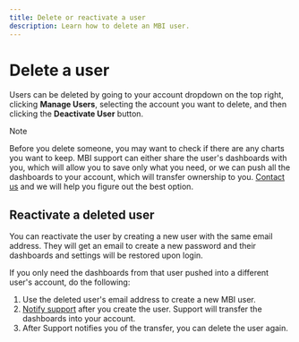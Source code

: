 ```yaml
---
title: Delete or reactivate a user
description: Learn how to delete an MBI user. 
---
```

# Delete a user

Users can be deleted by going to your account dropdown on the top right, clicking **Manage Users**, selecting the account you want to delete, and then clicking the **Deactivate User** button.

>[!NOTE]
>
>Before you delete someone, you may want to check if there are any charts you want to keep. MBI support can either share the user's dashboards with you, which will allow you to save only what you need, or we can push all the dashboards to your account, which will transfer ownership to you. [Contact us](../../getting-started/support.md) and we will help you figure out the best option.

## Reactivate a deleted user

You can reactivate the user by creating a new user with the same email address. They will get an email to create a new password and their dashboards and settings will be restored upon login.

If you only need the dashboards from that user pushed into a different user's account, do the following:

1. Use the deleted user's email address to create a new MBI user.
1. [Notify support](../../getting-started/support.md) after you create the user. Support will transfer the dashboards into your account.
1. After Support notifies you of the transfer, you can delete the user again.

